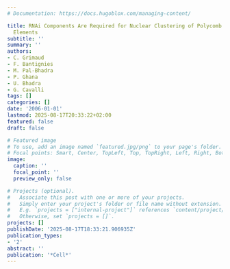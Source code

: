 ```yaml
---
# Documentation: https://docs.hugoblox.com/managing-content/

title: RNAi Components Are Required for Nuclear Clustering of Polycomb Group Response
  Elements
subtitle: ''
summary: ''
authors:
- C. Grimaud
- F. Bantignies
- M. Pal-Bhadra
- P. Ghana
- U. Bhadra
- G. Cavalli
tags: []
categories: []
date: '2006-01-01'
lastmod: 2025-08-17T20:33:22+02:00
featured: false
draft: false

# Featured image
# To use, add an image named `featured.jpg/png` to your page's folder.
# Focal points: Smart, Center, TopLeft, Top, TopRight, Left, Right, BottomLeft, Bottom, BottomRight.
image:
  caption: ''
  focal_point: ''
  preview_only: false

# Projects (optional).
#   Associate this post with one or more of your projects.
#   Simply enter your project's folder or file name without extension.
#   E.g. `projects = ["internal-project"]` references `content/project/deep-learning/index.md`.
#   Otherwise, set `projects = []`.
projects: []
publishDate: '2025-08-17T18:33:21.906935Z'
publication_types:
- '2'
abstract: ''
publication: '*Cell*'
---
```

